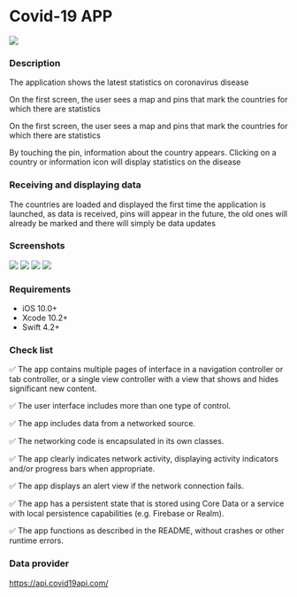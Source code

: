 # Covid-19 APP

![](https://cdn21.img.ria.ru/images/07e4/04/0a/1569869806_0:492:2048:1644_600x0_80_0_0_32103335212ded9afb1160d2850cfbc2.jpg)

### Description

The application shows the latest statistics on coronavirus disease

On the first screen, the user sees a map and pins that mark the countries for which there are statistics

On the first screen, the user sees a map and pins that mark the countries for which there are statistics

By touching the pin, information about the country appears. Clicking on a country or information icon will display statistics on the disease

### Receiving and displaying data

The countries are loaded and displayed the first time the application is launched, as data is received, pins will appear in the future, the old ones will already be marked and there will simply be data updates

### Screenshots

![](https://raw.githubusercontent.com/ulkoart/Covid19/master/screenshots/screenshot_1.png)
![](https://raw.githubusercontent.com/ulkoart/Covid19/master/screenshots/screenshot_2.png)
![](https://raw.githubusercontent.com/ulkoart/Covid19/master/screenshots/screenshot_3.png)
![](https://raw.githubusercontent.com/ulkoart/Covid19/master/screenshots/screenshot_4.png)


### Requirements 

- iOS 10.0+
- Xcode 10.2+
- Swift 4.2+

### Сheck list

✅ The app contains multiple pages of interface in a navigation controller or tab controller, or a single view controller with a view that shows and hides significant new content.

✅ The user interface includes more than one type of control.

✅ The app includes data from a networked source. 

✅ The networking code is encapsulated in its own classes.

✅ The app clearly indicates network activity, displaying activity indicators and/or progress bars when appropriate.

✅ The app displays an alert view if the network connection fails.

✅ The app has a persistent state that is stored using Core Data or a service with local persistence capabilities (e.g. Firebase or Realm).

✅ The app functions as described in the README, without crashes or other runtime errors.

### Data provider
https://api.covid19api.com/
